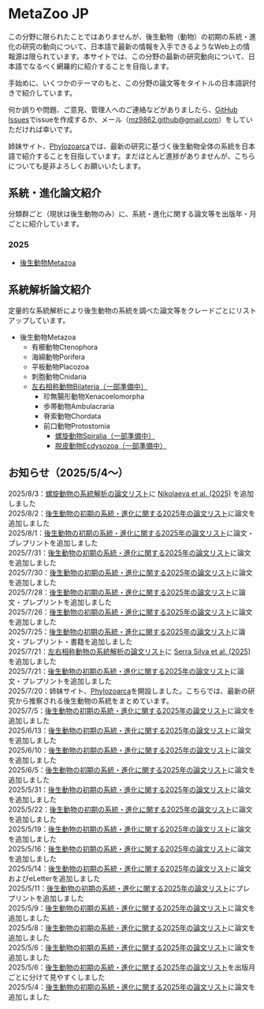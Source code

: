 # MetaZoo JP
この分野に限られたことではありませんが、後生動物（動物）の初期の系統・進化の研究の動向について、日本語で最新の情報を入手できるようなWeb上の情報源は限られています。本サイトでは、この分野の最新の研究動向について、日本語でなるべく網羅的に紹介することを目指します。

手始めに、いくつかのテーマのもと、この分野の論文等をタイトルの日本語訳付きで紹介しています。

何か誤りや問題、ご意見、管理人へのご連絡などがありましたら、[GitHub Issues](https://github.com/MZ9862/metazoo-jp/issues)でissueを作成するか、メール（<mz9862.github@gmail.com>）をしていただければ幸いです。

姉妹サイト、[Phylozoarca](https://mz9862.github.io/phylozoarca/)では、最新の研究に基づく後生動物全体の系統を日本語で紹介することを目指しています。まだほとんど進捗がありませんが、こちらについても是非よろしくお願いいたします。

## 系統・進化論文紹介
分類群ごと（現状は後生動物のみ）に、系統・進化に関する論文等を出版年・月ごとに紹介しています。

### 2025
- [後生動物Metazoa](papers/2025-metazoa.md)

## 系統解析論文紹介
定量的な系統解析により後生動物の系統を調べた論文等をクレードごとにリストアップしています。
- 後生動物Metazoa
  - 有櫛動物Ctenophora
  - 海綿動物Porifera
  - 平板動物Placozoa
  - 刺胞動物Cnidaria
  - [左右相称動物Bilateria（一部準備中）](phylogenetic-analyses-papers/bilateria.md)
    - 珍無腸形動物Xenacoelomorpha
    - 歩帯動物Ambulacraria
    - 脊索動物Chordata
    - 前口動物Protostomia
      - [螺旋動物Spiralia（一部準備中）](phylogenetic-analyses-papers/spiralia.md)  
      - [脱皮動物Ecdysozoa（一部準備中）](phylogenetic-analyses-papers/ecdysozoa.md)

## お知らせ（2025/5/4～）
2025/8/3：[螺旋動物の系統解析の論文リスト](phylogenetic-analyses-papers/spiralia.md)に [Nikolaeva et al. (2025)](https://doi.org/10.3390/ijms26135983) を追加しました  
2025/8/2：[後生動物の初期の系統・進化に関する2025年の論文リスト](papers/2025-metazoa.md)に論文を追加しました  
2025/8/1：[後生動物の初期の系統・進化に関する2025年の論文リスト](papers/2025-metazoa.md)に論文・プレプリントを追加しました  
2025/7/31：[後生動物の初期の系統・進化に関する2025年の論文リスト](papers/2025-metazoa.md)に論文を追加しました  
2025/7/30：[後生動物の初期の系統・進化に関する2025年の論文リスト](papers/2025-metazoa.md)に論文を追加しました  
2025/7/28：[後生動物の初期の系統・進化に関する2025年の論文リスト](papers/2025-metazoa.md)に論文・プレプリントを追加しました  
2025/7/26：[後生動物の初期の系統・進化に関する2025年の論文リスト](papers/2025-metazoa.md)に論文を追加しました  
2025/7/25：[後生動物の初期の系統・進化に関する2025年の論文リスト](papers/2025-metazoa.md)に論文・プレプリント・書籍を追加しました  
2025/7/21：[左右相称動物の系統解析の論文リスト](phylogenetic-analyses-papers/bilateria.md)に [Serra Silva et al. (2025)](https://doi.org/10.1016/j.cub.2025.06.045) を追加しました  
2025/7/21：[後生動物の初期の系統・進化に関する2025年の論文リスト](papers/2025-metazoa.md)に論文・プレプリントを追加しました  
2025/7/20：姉妹サイト、[Phylozoarca](https://mz9862.github.io/phylozoarca/)を開設しました。こちらでは、最新の研究から推察される後生動物の系統をまとめています。  
2025/7/5：[後生動物の初期の系統・進化に関する2025年の論文リスト](papers/2025-metazoa.md)に論文を追加しました  
2025/6/13：[後生動物の初期の系統・進化に関する2025年の論文リスト](papers/2025-metazoa.md)に論文を追加しました  
2025/6/10：[後生動物の初期の系統・進化に関する2025年の論文リスト](papers/2025-metazoa.md)に論文を追加しました  
2025/6/5：[後生動物の初期の系統・進化に関する2025年の論文リスト](papers/2025-metazoa.md)に論文を追加しました  
2025/5/31：[後生動物の初期の系統・進化に関する2025年の論文リスト](papers/2025-metazoa.md)に論文を追加しました  
2025/5/22：[後生動物の初期の系統・進化に関する2025年の論文リスト](papers/2025-metazoa.md)に論文を追加しました  
2025/5/19：[後生動物の初期の系統・進化に関する2025年の論文リスト](papers/2025-metazoa.md)に論文を追加しました  
2025/5/16：[後生動物の初期の系統・進化に関する2025年の論文リスト](papers/2025-metazoa.md)に論文を追加しました  
2025/5/14：[後生動物の初期の系統・進化に関する2025年の論文リスト](papers/2025-metazoa.md)に論文およびeLetterを追加しました  
2025/5/11：[後生動物の初期の系統・進化に関する2025年の論文リスト](papers/2025-metazoa.md)にプレプリントを追加しました  
2025/5/9：[後生動物の初期の系統・進化に関する2025年の論文リスト](papers/2025-metazoa.md)に論文を追加しました  
2025/5/8：[後生動物の初期の系統・進化に関する2025年の論文リスト](papers/2025-metazoa.md)に論文を追加しました  
2025/5/6：[後生動物の初期の系統・進化に関する2025年の論文リスト](papers/2025-metazoa.md)に論文を追加しました  
2025/5/6：[後生動物の初期の系統・進化に関する2025年の論文リスト](papers/2025-metazoa.md)を出版月ごとに分けて見やすくしました  
2025/5/4：[後生動物の初期の系統・進化に関する2025年の論文リスト](papers/2025-metazoa.md)に論文を追加しました
